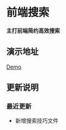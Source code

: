 # 前端搜索
**主打前端简约高效搜索**

## 演示地址
[Demo](url(https://liudewa888.github.io/))

## 更新说明
### 最近更新
- 新增搜索技巧文件
